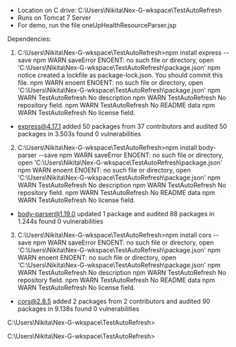 - Location on C drive: C:\Users\Nikita\Nex-G-wkspace\TestAutoRefresh
- Runs on Tomcat 7 Server
- For demo, run the file oneUpHealthResourceParser.jsp

Dependencies: 
1) C:\Users\Nikita\Nex-G-wkspace\TestAutoRefresh>npm install express --save
npm WARN saveError ENOENT: no such file or directory, open 'C:\Users\Nikita\Nex-G-wkspace\TestAutoRefresh\package.json'
npm notice created a lockfile as package-lock.json. You should commit this file.
npm WARN enoent ENOENT: no such file or directory, open 'C:\Users\Nikita\Nex-G-wkspace\TestAutoRefresh\package.json'
npm WARN TestAutoRefresh No description
npm WARN TestAutoRefresh No repository field.
npm WARN TestAutoRefresh No README data
npm WARN TestAutoRefresh No license field.

+ express@4.17.1
added 50 packages from 37 contributors and audited 50 packages in 3.503s
found 0 vulnerabilities

2) C:\Users\Nikita\Nex-G-wkspace\TestAutoRefresh>npm install body-parser --save
npm WARN saveError ENOENT: no such file or directory, open 'C:\Users\Nikita\Nex-G-wkspace\TestAutoRefresh\package.json'
npm WARN enoent ENOENT: no such file or directory, open 'C:\Users\Nikita\Nex-G-wkspace\TestAutoRefresh\package.json'
npm WARN TestAutoRefresh No description
npm WARN TestAutoRefresh No repository field.
npm WARN TestAutoRefresh No README data
npm WARN TestAutoRefresh No license field.

+ body-parser@1.19.0
updated 1 package and audited 88 packages in 1.244s
found 0 vulnerabilities


3) C:\Users\Nikita\Nex-G-wkspace\TestAutoRefresh>npm install cors --save
npm WARN saveError ENOENT: no such file or directory, open 'C:\Users\Nikita\Nex-G-wkspace\TestAutoRefresh\package.json'
npm WARN enoent ENOENT: no such file or directory, open 'C:\Users\Nikita\Nex-G-wkspace\TestAutoRefresh\package.json'
npm WARN TestAutoRefresh No description
npm WARN TestAutoRefresh No repository field.
npm WARN TestAutoRefresh No README data
npm WARN TestAutoRefresh No license field.

+ cors@2.8.5
added 2 packages from 2 contributors and audited 90 packages in 9.138s
found 0 vulnerabilities


C:\Users\Nikita\Nex-G-wkspace\TestAutoRefresh>

C:\Users\Nikita\Nex-G-wkspace\TestAutoRefresh>
